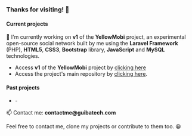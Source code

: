 <h3>Thanks for visiting! 🖖</h3>

<h4>Current projects</h4>

<p>🔭 I'm currently working on <strong>v1</strong> of the <strong>YellowMobi</strong> project, an experimental open-source social network built by me using the <strong>Laravel Framework</strong> (PHP), <strong>HTML5</strong>, <strong>CSS3</strong>, <strong>Bootstrap</strong> library, <strong>JavaScript</strong> and <strong>MySQL</strong> technologies.
<ul>
    <li>
        Access <strong>v1</strong> of the <strong>YellowMobi</strong> project by <a href="https://github.com/guibatech/YellowMobi/tree/v1" title="v1 of the YellowMobi project." target="_SELF">clicking here</a>
    </li>
    <li>
        Access the project's main repository by <a href="https://github.com/guibatech/YellowMobi/tree/main" title="Main repository of the YellowMobi project." target="_SELF">clicking here</a>. 
    </li>
</ul>

<h4>Past projects</h4>

<ul>
    <li>-</li>
</ul>

<p>📫 Contact me: <strong>contactme@guibatech.com</strong></p>

<p>Feel free to contact me, clone my projects or contribute to them too. 😀</p>
